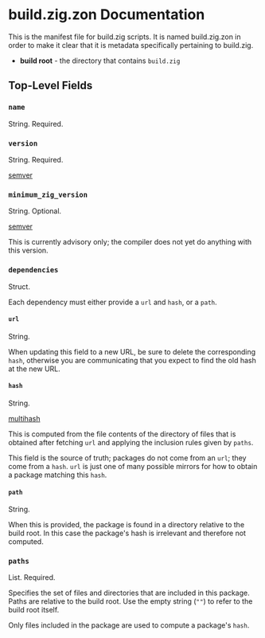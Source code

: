 # build.zig.zon Documentation

This is the manifest file for build.zig scripts. It is named build.zig.zon in
order to make it clear that it is metadata specifically pertaining to
build.zig.

- **build root** - the directory that contains `build.zig`

## Top-Level Fields

### `name`

String. Required.

### `version`

String. Required.

[semver](https://semver.org/)

### `minimum_zig_version`

String. Optional.

[semver](https://semver.org/)

This is currently advisory only; the compiler does not yet do anything
with this version.

### `dependencies`

Struct.

Each dependency must either provide a `url` and `hash`, or a `path`.

#### `url`

String. 

When updating this field to a new URL, be sure to delete the corresponding
`hash`, otherwise you are communicating that you expect to find the old hash at
the new URL.

#### `hash`

String. 

[multihash](https://multiformats.io/multihash/)

This is computed from the file contents of the directory of files that is
obtained after fetching `url` and applying the inclusion rules given by
`paths`.

This field is the source of truth; packages do not come from an `url`; they
come from a `hash`. `url` is just one of many possible mirrors for how to
obtain a package matching this `hash`.

#### `path`

String.

When this is provided, the package is found in a directory relative to the
build root. In this case the package's hash is irrelevant and therefore not
computed.

### `paths`

List. Required.

Specifies the set of files and directories that are included in this package.
Paths are relative to the build root. Use the empty string (`""`) to refer to
the build root itself.

Only files included in the package are used to compute a package's `hash`.
